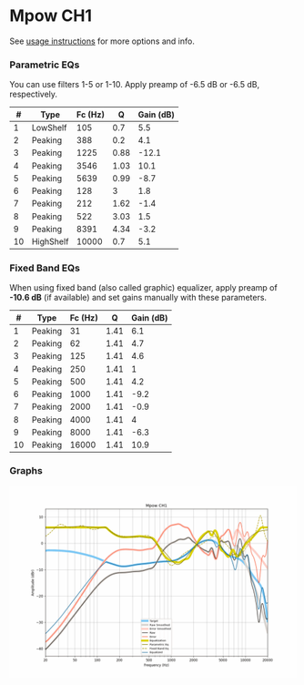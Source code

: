 # Mpow CH1
See [usage instructions](https://github.com/jaakkopasanen/AutoEq#usage) for more options and info.

### Parametric EQs
You can use filters 1-5 or 1-10. Apply preamp of -6.5 dB or -6.5 dB, respectively.

|   # | Type      |   Fc (Hz) |    Q |   Gain (dB) |
|-----|-----------|-----------|------|-------------|
|   1 | LowShelf  |       105 | 0.7  |         5.5 |
|   2 | Peaking   |       388 | 0.2  |         4.1 |
|   3 | Peaking   |      1225 | 0.88 |       -12.1 |
|   4 | Peaking   |      3546 | 1.03 |        10.1 |
|   5 | Peaking   |      5639 | 0.99 |        -8.7 |
|   6 | Peaking   |       128 | 3    |         1.8 |
|   7 | Peaking   |       212 | 1.62 |        -1.4 |
|   8 | Peaking   |       522 | 3.03 |         1.5 |
|   9 | Peaking   |      8391 | 4.34 |        -3.2 |
|  10 | HighShelf |     10000 | 0.7  |         5.1 |

### Fixed Band EQs
When using fixed band (also called graphic) equalizer, apply preamp of **-10.6 dB** (if available) and set gains manually with these parameters.

|   # | Type    |   Fc (Hz) |    Q |   Gain (dB) |
|-----|---------|-----------|------|-------------|
|   1 | Peaking |        31 | 1.41 |         6.1 |
|   2 | Peaking |        62 | 1.41 |         4.7 |
|   3 | Peaking |       125 | 1.41 |         4.6 |
|   4 | Peaking |       250 | 1.41 |         1   |
|   5 | Peaking |       500 | 1.41 |         4.2 |
|   6 | Peaking |      1000 | 1.41 |        -9.2 |
|   7 | Peaking |      2000 | 1.41 |        -0.9 |
|   8 | Peaking |      4000 | 1.41 |         4   |
|   9 | Peaking |      8000 | 1.41 |        -6.3 |
|  10 | Peaking |     16000 | 1.41 |        10.9 |

### Graphs
![](./Mpow%20CH1.png)
